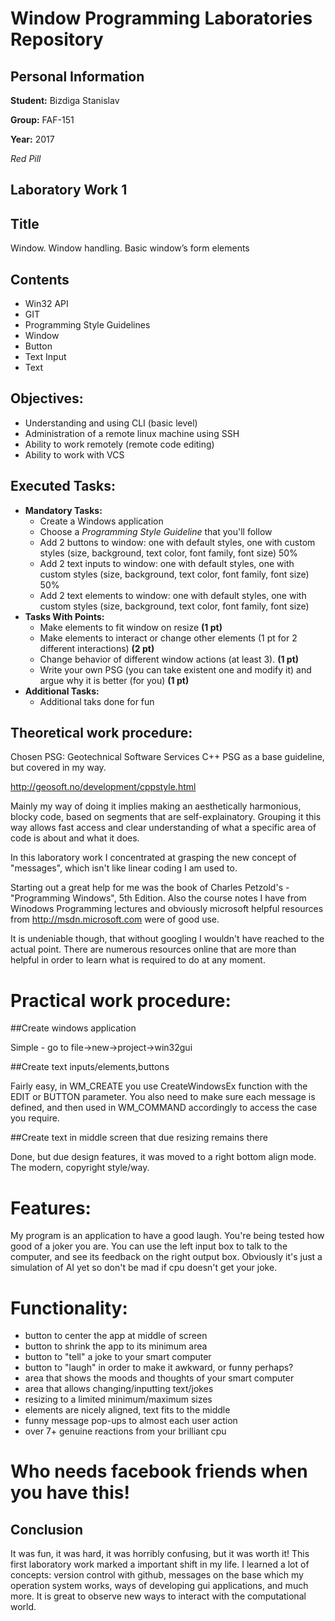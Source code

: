 # Window Programming Laboratories Repository

## Personal Information

**Student:** Bizdiga Stanislav

**Group:** FAF-151

**Year:** 2017

_Red Pill_

## Laboratory Work 1

## Title

Window. Window handling. Basic window’s form elements

## Contents
  - Win32 API
  - GIT
  - Programming Style Guidelines
  - Window
  - Button
  - Text Input
  - Text

## Objectives:
  - Understanding and using CLI (basic level)
  - Administration of a remote linux machine using SSH
  - Ability to work remotely (remote code editing)
  - Ability to work with VCS

## Executed Tasks:
  - **Mandatory Tasks:**
    - Create a Windows application
    - Choose a _Programming Style Guideline_ that you'll follow
    - Add 2 buttons to window: one with default styles, one with custom styles (size, background, text color, font family, font size) 50%
    - Add 2 text inputs to window: one with default styles, one with custom styles (size, background, text color, font family, font size) 50%
    - Add 2 text elements to window: one with default styles, one with custom styles (size, background, text color, font family, font size)
  - **Tasks With Points:**
    - Make elements to fit window on resize **(1 pt)**
    - Make elements to interact or change other elements (1 pt for 2 different interactions) **(2 pt)** 
    - Change behavior of different window actions (at least 3). **(1 pt)**
    - Write your own PSG (you can take existent one and modify it) and argue why it is better (for you) **(1 pt)**
  - **Additional Tasks:**
    - Additional taks done for fun
    
    
    
   
## Theoretical work procedure:

Chosen PSG: Geotechnical Software Services C++ PSG as a base guideline, but covered in my way. 

http://geosoft.no/development/cppstyle.html

Mainly my way of doing it implies making an aesthetically harmonious, blocky code, based on segments that are self-explainatory. Grouping it this way allows fast access and clear understanding of what a specific area of code is about and what it does.

In this laboratory work I concentrated at grasping the new concept of "messages", which isn't like linear coding I am used to.

Starting out a great help for me was the book of Charles Petzold's - "Programming Windows", 5th Edition. Also the course notes I have from Winodows Programming lectures and obviously microsoft helpful resources from http://msdn.microsoft.com were of good use.

It is undeniable though, that without googling I wouldn't have reached to the actual point. There are numerous resources online that are more than helpful in order to learn what is required to do at any moment.


  
  
# Practical work procedure:

##Create windows application

Simple - go to file->new->project->win32gui 

##Create text inputs/elements,buttons

Fairly easy, in WM_CREATE you use CreateWindowsEx function with the EDIT or BUTTON parameter. You also need to make sure each message is defined, and then used in WM_COMMAND accordingly to access the case you require.

##Create text in middle screen that due resizing remains there

Done, but due design features, it was moved to a right bottom align mode. The modern, copyright style/way.

# Features:
My program is an application to have a good laugh. You're being tested how good of a joker you are. You can use the left input box to talk to the computer, and see its feedback on the right output box. Obviously it's just a simulation of AI yet so don't be mad if cpu doesn't get your joke.

# Functionality:
- button to center the app at middle of screen
- button to shrink the app to its minimum area
- button to "tell" a joke to your smart computer
- button to "laugh" in order to make it awkward, or funny perhaps?
- area that shows the moods and thoughts of your smart computer
- area that allows changing/inputting text/jokes
- resizing to a limited minimum/maximum sizes
- elements are nicely aligned, text fits to the middle
- funny message pop-ups to almost each user action
- over 7+ genuine reactions from your brilliant cpu

# Who needs facebook friends when you have this!

## Conclusion

It was fun, it was hard, it was horribly confusing, but it was worth it! This first laboratory work marked a important shift in my life. I learned a lot of concepts: version control with github, messages on the base which my operation system works, ways of developing gui applications, and much more. It is great to observe new ways to interact with the computational world.




